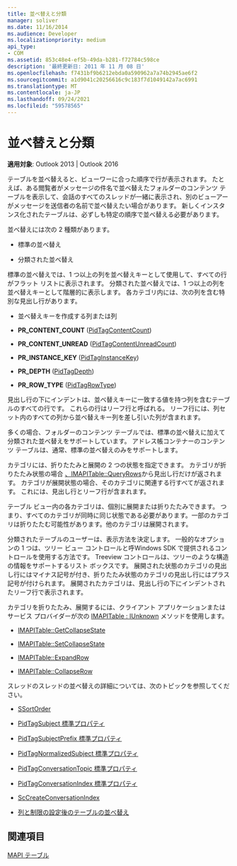 ```yaml
---
title: 並べ替えと分類
manager: soliver
ms.date: 11/16/2014
ms.audience: Developer
ms.localizationpriority: medium
api_type:
- COM
ms.assetid: 853c48e4-ef5b-49da-b281-f72784c598ce
description: '最終更新日: 2011 年 11 月 08 日'
ms.openlocfilehash: f7431bf9b6212ebda0a590962a7a74b2945ae6f2
ms.sourcegitcommit: a1d9041c20256616c9c183f7d1049142a7ac6991
ms.translationtype: MT
ms.contentlocale: ja-JP
ms.lasthandoff: 09/24/2021
ms.locfileid: "59578565"
---
```

# <a name="sorting-and-categorization"></a>並べ替えと分類

 
  
**適用対象**: Outlook 2013 | Outlook 2016 
  
テーブルを並べ替えると、ビューワーに合った順序で行が表示されます。 たとえば、ある閲覧者がメッセージの件名で並べ替えたフォルダーのコンテンツ テーブルを表示して、会話のすべてのスレッドが一緒に表示され、別のビューアーがメッセージを送信者の名前で並べ替えたい場合があります。 新しくインスタンス化されたテーブルは、必ずしも特定の順序で並べ替える必要があります。 
  
並べ替えには次の 2 種類があります。
  
- 標準の並べ替え
    
- 分類された並べ替え 
    
標準の並べ替えでは、1 つ以上の列を並べ替えキーとして使用して、すべての行がフラット リストに表示されます。 分類された並べ替えでは、1 つ以上の列を並べ替えキーとして階層的に表示します。 各カテゴリ内には、次の列を含む特別な見出し行があります。
  
- 並べ替えキーを作成する列または列
    
- **PR_CONTENT_COUNT** ([PidTagContentCount](pidtagcontentcount-canonical-property.md))
    
- **PR_CONTENT_UNREAD** ([PidTagContentUnreadCount](pidtagcontentunreadcount-canonical-property.md))
    
- **PR_INSTANCE_KEY** ([PidTagInstanceKey](pidtaginstancekey-canonical-property.md))
    
- **PR_DEPTH** ([PidTagDepth](pidtagdepth-canonical-property.md))
    
- **PR_ROW_TYPE** ([PidTagRowType](pidtagrowtype-canonical-property.md)) 
    
見出し行の下にインデントは、並べ替えキーに一致する値を持つ列を含むテーブルのすべての行です。 これらの行はリーフ行と呼ばれる。 リーフ行には、列セット内のすべての列から並べ替えキー列を差し引いた列が含まれます。 
  
多くの場合、フォルダーのコンテンツ テーブルでは、標準の並べ替えに加えて分類された並べ替えをサポートしています。 アドレス帳コンテナーのコンテンツ テーブルは、通常、標準の並べ替えのみをサポートします。 
  
カテゴリには、折りたたみと展開の 2 つの状態を指定できます。 カテゴリが折りたたみ状態の場合 [、IMAPITable::QueryRows](imapitable-queryrows.md)から見出し行だけが返されます。 カテゴリが展開状態の場合、そのカテゴリに関連する行すべてが返されます。 これには、見出し行とリーフ行が含まれます。 
  
テーブル ビュー内の各カテゴリは、個別に展開または折りたたみできます。 つまり、すべてのカテゴリが同時に同じ状態である必要があります。一部のカテゴリは折りたたむ可能性があります。他のカテゴリは展開されます。 
  
分類されたテーブルのユーザーは、表示方法を決定します。 一般的なオプションの 1 つは、ツリー ビュー コントロールと呼Windows SDK で提供されるコントロールを使用する方法です。 Treeview コントロールは、ツリーのような構造の情報をサポートするリスト ボックスです。 展開された状態のカテゴリの見出し行にはマイナス記号が付き、折りたたみ状態のカテゴリの見出し行にはプラス記号が付けられます。 展開されたカテゴリは、見出し行の下にインデントされたリーフ行で表示されます。 
  
カテゴリを折りたたみ、展開するには、クライアント アプリケーションまたはサービス プロバイダーが次の [IMAPITable : IUnknown](imapitableiunknown.md) メソッドを使用します。 
  
- [IMAPITable::GetCollapseState](imapitable-getcollapsestate.md)
    
- [IMAPITable::SetCollapseState](imapitable-setcollapsestate.md)
    
- [IMAPITable::ExpandRow](imapitable-expandrow.md)
    
- [IMAPITable::CollapseRow](imapitable-collapserow.md)
    
スレッドのスレッドの並べ替えの詳細については、次のトピックを参照してください。
  
- [SSortOrder](ssortorder.md)
    
- [PidTagSubject 標準プロパティ](pidtagsubject-canonical-property.md)
    
- [PidTagSubjectPrefix 標準プロパティ](pidtagsubjectprefix-canonical-property.md)
    
- [PidTagNormalizedSubject 標準プロパティ](pidtagnormalizedsubject-canonical-property.md)
    
- [PidTagConversationTopic 標準プロパティ](pidtagconversationtopic-canonical-property.md)
    
- [PidTagConversationIndex 標準プロパティ](pidtagconversationindex-canonical-property.md)
    
- [ScCreateConversationIndex](sccreateconversationindex.md)
    
- [列と制限の設定後のテーブルの並べ替え](sorting-tables-after-setting-columns-and-restrictions.md)
    
## <a name="see-also"></a>関連項目



[MAPI テーブル](mapi-tables.md)

